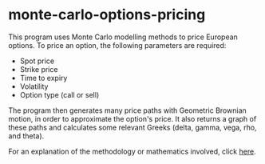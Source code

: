# monte-carlo-options-pricing
This program uses Monte Carlo modelling methods to price European options. To price an option, the 
following parameters are required:
- Spot price
- Strike price
- Time to expiry
- Volatility
- Option type (call or sell)

The program then generates many price paths with Geometric Brownian motion, in order to approximate
the option's price. It also returns a graph of these paths and calculates some relevant Greeks (delta, gamma, vega, rho, and theta).

For an explanation of the methodology or mathematics involved, click [here](definitions.md).
